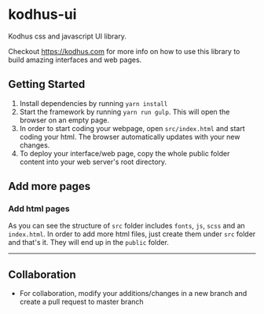 # kodhus-ui
Kodhus css and javascript UI library.

Checkout https://kodhus.com for more info on how to use this library to build amazing interfaces and web pages.

## Getting Started
1. Install dependencies by running `yarn install`
2. Start the framework by running `yarn run gulp`. This will open the browser on an empty page.
3. In order to start coding your webpage, open `src/index.html` and start coding your html. The browser automatically updates with your new changes.
4. To deploy your interface/web page, copy the whole public folder content into your web server's root directory.


## Add more pages
### Add html pages
As you can see the structure of `src` folder includes `fonts`, `js`, `scss` and an `index.html`. In order to add more html files, just create them under `src` folder and that's it. They will end up in the `public` folder.

---
## Collaboration
* For collaboration, modify your additions/changes in a new branch and create a pull request to master branch